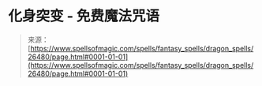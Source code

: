 <!--yml

category: 未分类

date: 2024-06-12 19:14:30

-->

# 化身突变 - 免费魔法咒语

> 来源：[https://www.spellsofmagic.com/spells/fantasy_spells/dragon_spells/26480/page.html#0001-01-01](https://www.spellsofmagic.com/spells/fantasy_spells/dragon_spells/26480/page.html#0001-01-01)
